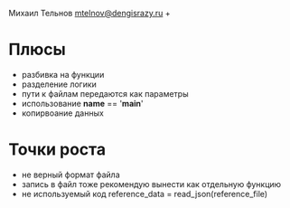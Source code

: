 Михаил Тельнов 
mtelnov@dengisrazy.ru +

# Плюсы
* разбивка на функции
* разделение логики
* пути к файлам передаются как параметры
* использование __name__ == '__main__'
* копирвоание данных

# Точки роста
* не верный формат файла
* запись в файл тоже рекомендую вынести как отдельную функцию
* не используемый код reference_data = read_json(reference_file)

